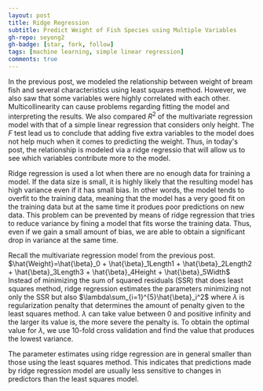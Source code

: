 ```yaml
---
layout: post
title: Ridge Regression 
subtitle: Predict Weight of Fish Species using Multiple Variables
gh-repo: seyong2
gh-badge: [star, fork, follow]
tags: [machine learning, simple linear regression]
comments: true
---
```


In the previous post, we modeled the relationship between weight of bream fish and several characteristics using least squares method. However, we also saw that some variables were highly correlated with each other. Multicollinearity can cause problems regarding fitting the model and interpreting the results.  We also compared $R^2$ of the multivariate regression model with that of a simple linear regression that considers only height. The $F$ test lead us to conclude that adding five extra variables to the model does not help much when it comes to predicting the weight. Thus, in today's post, the relationship is modeled via a ridge regressio that will allow us to see which variables contribute more to the model. 

Ridge regression is used a lot when there are no enough data for training a model. If the data size is small, it is highly likely that the resulting model has high variance even if it has small bias. In other words, the model tends to overfit to the training data, meaning that the model has a very good fit on the training data but at the same time it produes poor predictions on new data. This problem can be prevented by means of ridge regression that tries to reduce variance by fining a model that fits worse the training data. Thus, even if we gain a small amount of bias, we are able to obtain a significant drop in variance at the same time.

Recall the multivariate regression model from the previous post.
$\hat{Weight}=\hat{\beta}_0 + \hat{\beta}_1Length1 + \hat{\beta}_2Length2 + \hat{\beta}_3Length3 + \hat{\beta}_4Height + \hat{\beta}_5Width$
Instead of minimizing the sum of squared residuals (SSR) that does least squares method, ridge regression estimates the parameters minimizing not only the SSR but also $\lambda\sum_{i=1}^{5}\hat{\beta}_i^2$ where $\lambda$ is regularization penalty that determines the amount of penalty given to the least squares method. $\lambda$ can take value between 0 and positive infinity and the larger its value is, the more severe the penalty is. To obtain the optimal value for $\lambda$, we use 10-fold cross validation and find the value that produces the lowest variance. 

The parameter estimates using ridge regression are in general smaller than those using the least squares method. This indicates that predictions made by ridge regression model are usually less sensitive to changes in predictors than the least squares model.
